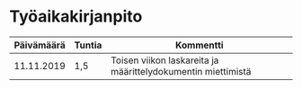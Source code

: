 # Työaikakirjanpito

Päivämäärä | Tuntia | Kommentti
------------ | ------------- | -------------
11.11.2019 | 1,5 | Toisen viikon laskareita ja määrittelydokumentin miettimistä
